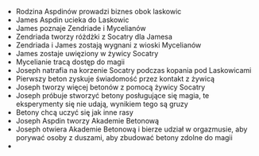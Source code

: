 - Rodzina Aspdinów prowadzi biznes obok laskowic
- James Aspdin ucieka do Laskowic 
- James poznaje Zendriade i Mycelianów
- Zendriada tworzy różdżki z Socatry dla Jamesa
- Zendriada i James zostają wygnani z wioski Mycelianów
- James zostaje uwięziony w żywicy Socatry
- Mycelianie tracą dostęp do magii
- Joseph natrafia na korzenie Socatry podczas kopania pod Laskowicami
- Pierwszy beton zyskuje świadomość przez kontakt z żywicą
- Joseph tworzy więcej betonów z pomocą żywicy Socatry
- Joseph próbuje stworzyć betony posługujące się magia, te eksperymenty się nie udają, wynikiem tego są gruzy
- Betony chcą uczyć się jak inne rasy
- Joseph Aspdin tworzy Akademie Betonową 
- Joseph otwiera Akademie Betonową i bierze udział w orgazmusie, aby porywać osoby z duszami, aby zbudować betony zdolne do magii
- 